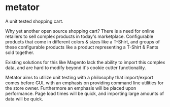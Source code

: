 metator
=======

A unit tested shopping cart.

Why yet another open source shopping cart? There is a need for online retailers to sell complex products in today's marketplace. Configurable products that come in different colors & sizes like a T-Shirt, and groups of these configurable products like a product representing a T-Shirt & Pants sold together.

Existing solutions for this like Magento lack the ability to import this complex data, and are hard to modify beyond it's cookie cutter functionality.

Metator aims to utilize unit testing with a philosophy that import/export comes before GUI, with an emphasis on providing command line utilities for the store owner. Furthermore an emphasis will be placed upon performance. Page load times will be quick, and importing large amounts of data will be quick.

